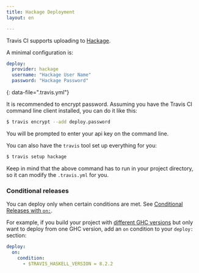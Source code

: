 ```yaml
---
title: Hackage Deployment
layout: en

---
```


Travis CI supports uploading to [Hackage](https://hackage.haskell.org/).

A minimal configuration is:

```yaml
deploy:
  provider: hackage
  username: "Hackage User Name"
  password: "Hackage Password"
```
{: data-file=".travis.yml"}

It is recommended to encrypt password.
Assuming you have the Travis CI command line client installed, you can do it like this:

```bash
$ travis encrypt --add deploy.password
```

You will be prompted to enter your api key on the command line.

You can also have the `travis` tool set up everything for you:

```bash
$ travis setup hackage
```

Keep in mind that the above command has to run in your project directory, so it can modify the `.travis.yml` for you.

### Conditional releases

You can deploy only when certain conditions are met.
See [Conditional Releases with `on:`](/user/deployment#Conditional-Releases-with-on%3A).

For example, if you build your project with [different GHC versions](/user/languages/haskell/#Specifying-Haskell-compiler-versions) but only want to deploy from one GHC version, add an `on` condition to your `deploy:` section:

```yaml
deploy:
  on:
    condition:
      - $TRAVIS_HASKELL_VERSION = 8.2.2
```
